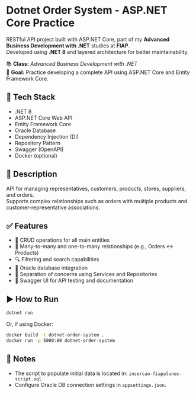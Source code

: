 ﻿# Dotnet Order System - ASP.NET Core Practice

RESTful API project built with ASP.NET Core, part of my **Advanced Business Development with .NET** studies at **FIAP**.  
Developed using **.NET 8** and layered architecture for better maintainability.

📚 **Class:** *Advanced Business Development with .NET*  
🎯 **Goal:** Practice developing a complete API using ASP.NET Core and Entity Framework Core.

## 🚀 Tech Stack

- .NET 8
- ASP.NET Core Web API
- Entity Framework Core
- Oracle Database
- Dependency Injection (DI)
- Repository Pattern
- Swagger (OpenAPI)
- Docker (optional)

## 📝 Description

API for managing representatives, customers, products, stores, suppliers, and orders.  
Supports complex relationships such as orders with multiple products and customer-representative associations.

## ✅ Features

- 🔄 CRUD operations for all main entities
- 🧾 Many-to-many and one-to-many relationships (e.g., Orders ↔ Products)
- 🔍 Filtering and search capabilities
- 🔗 Oracle database integration
- 🧪 Separation of concerns using Services and Repositories
- 🧰 Swagger UI for API testing and documentation

## ▶️ How to Run

```bash
dotnet run
```

Or, if using Docker:
```bash
docker build -t dotnet-order-system .
docker run -p 5000:80 dotnet-order-system
```

## 📌 Notes
- The script to populate initial data is located in: `insercao-fiapalunos-script.sql`
- Configure Oracle DB connection settings in `appsettings.json`.
